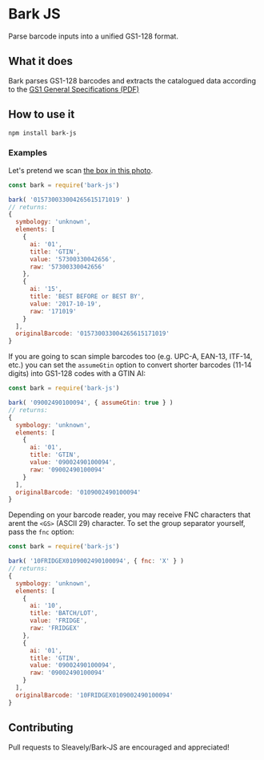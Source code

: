 # Bark JS

 Parse barcode inputs into a unified GS1-128 format.

## What it does

Bark parses GS1-128 barcodes and extracts the catalogued data according to the [GS1 General Specifications (PDF)](https://www.gs1.org/sites/default/files/docs/barcodes/GS1_General_Specifications.pdf)

## How to use it

```
npm install bark-js
```

### Examples

Let's pretend we scan [the box in this photo](https://goo.gl/photos/HCE7WrNHDKvQL5ei8).

```javascript
const bark = require('bark-js')

bark( '015730033004265615171019' )
// returns:
{
  symbology: 'unknown',
  elements: [
    {
      ai: '01',
      title: 'GTIN',
      value: '57300330042656',
      raw: '57300330042656'
    },
    {
      ai: '15',
      title: 'BEST BEFORE or BEST BY',
      value: '2017-10-19',
      raw: '171019'
    }
  ],
  originalBarcode: '015730033004265615171019'
}
```

If you are going to scan simple barcodes too (e.g. UPC-A, EAN-13, ITF-14, etc.) you can set the `assumeGtin` option to convert shorter barcodes (11-14 digits) into GS1-128 codes with a GTIN AI:

```javascript
const bark = require('bark-js')

bark( '09002490100094', { assumeGtin: true } )
// returns:
{
  symbology: 'unknown',
  elements: [
    {
      ai: '01',
      title: 'GTIN',
      value: '09002490100094',
      raw: '09002490100094'
    }
  ],
  originalBarcode: '0109002490100094'
}
```

Depending on your barcode reader, you may receive FNC characters that arent the `<GS>` (ASCII 29) character. To set the group separator yourself, pass the `fnc` option:

```javascript
const bark = require('bark-js')

bark( '10FRIDGEX0109002490100094', { fnc: 'X' } )
// returns:
{
  symbology: 'unknown',
  elements: [
    {
      ai: '10',
      title: 'BATCH/LOT',
      value: 'FRIDGE',
      raw: 'FRIDGEX'
    },
    {
      ai: '01',
      title: 'GTIN',
      value: '09002490100094',
      raw: '09002490100094'
    }
  ],
  originalBarcode: '10FRIDGEX0109002490100094'
}
```

## Contributing

Pull requests to Sleavely/Bark-JS are encouraged and appreciated!
